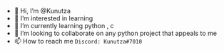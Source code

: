 - 👋 Hi, I’m @Kunutza
- 👀 I’m interested in learning
- 🌱 I’m currently learning python , c
- 💞️ I’m looking to collaborate on any python project that appeals to me
- 📫 How to reach me ```Discord: Kunutza#7010```

<!---
Kunutza/Kunutza is a ✨ special ✨ repository because its `README.md` (this file) appears on your GitHub profile.
You can click the Preview link to take a look at your changes.
--->
